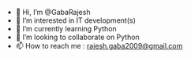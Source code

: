 - 👋 Hi, I’m @GabaRajesh
- 👀 I’m interested in IT development(s)
- 🌱 I’m currently learning Python
- 💞️ I’m looking to collaborate on Python
- 📫 How to reach me : rajesh.gaba2009@gmail.com

<!---
GabaRajesh/GabaRajesh is a ✨ special ✨ repository because its `README.md` (this file) appears on your GitHub profile.
You can click the Preview link to take a look at your changes.
--->
